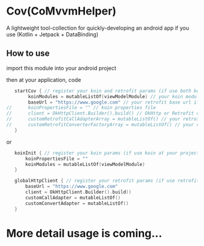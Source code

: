 # Cov(CoMvvmHelper)
A lightweight tool-collection for quickly-developing an android app if you use (Kotlin + Jetpack + DataBinding) 

## How to use
import this module into your android project

then at your application, code
```kotlin
   startCov { // register your koin and retrofit params (if use both koin and retrofit at your project)
        koinModules = mutableListOf(viewModelModule) // your koin modules
        baseUrl = "https://www.google.com" // your retrofit base url if use
//      koinPropertiesFile = "" // koin properties file
//      client = OkHttpClient.Builder().build() // OkHttp or Retrofit client
//      customRetrofitCallAdapterArray = mutableListOf() // your retrofit call adapters if use
//      customRetrofitConverterFactoryArray = mutableListOf() // your retrofit converter factories if use
   }
```
or 
```kotlin
   koinInit { // register your koin params (if use koin at your project)
       koinPropertiesFile = ""
       koinModules = mutableListOf(viewModelModule)
   }

   globalHttpClient { // register your retrofit params (if use retrofit at your project)
       baseUrl = "https://www.google.com"
       client = OkHttpClient.Builder().build()
       customCallAdapter = mutableListOf()
       customConvertAdapter = mutableListOf()
   }
```

# More detail usage is coming...